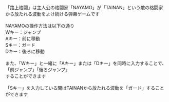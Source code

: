 「路上格闘」は主人公の格闘家「NAYAMO」が「TAINAN」という敵の格闘家から放たれる波動をよけ続ける弾幕ゲームです<br>
<br>
NAYAMOの操作方法は以下の通り<br>
Wキー：ジャンプ<br>
Aキー：前に移動<br>
Sキー：ガード<br>
Dキー：後ろに移動<br>
<br>
また、「Wキー」と一緒に「Aキー」または「Dキー」を同時に入力することで、「前ジャンプ」「後ろジャンプ」<br>
することができます<br>
<br>
「Sキー」を入力している間はTAINANから放たれる波動を「ガード」することができます<br>
